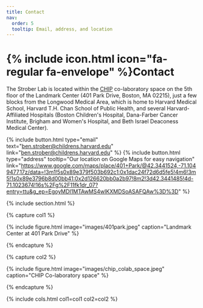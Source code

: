 ```yaml
---
title: Contact
nav:
  order: 5
  tooltip: Email, address, and location
---
```


# {% include icon.html icon="fa-regular fa-envelope" %}Contact

The Strober Lab is located within the [CHIP](https://www.chip.org/) co-laboratory space on the 5th floor of the Landmark Center (401 Park Drive, Boston, MA 02215), just a few blocks from the Longwood Medical Area, which is home to Harvard Medical School, Harvard T.H. Chan School of Public Health, and several Harvard-Affiliated Hospitals (Boston Children's Hospital, Dana-Farber Cancer Institute, Brigham and Women's Hospital, and Beth Israel Deaconess Medical Center).

{%
  include button.html
  type="email"
  text="ben.strober@childrens.harvard.edu"
  link="ben.strober@childrens.harvard.edu"
%}
{%
  include button.html
  type="address"
  tooltip="Our location on Google Maps for easy navigation"
  link="https://www.google.com/maps/place/401+Park/@42.3441524,-71.1049477,17z/data=!3m1!5s0x89e379f503b692c1:0x1dac24f72d6d5fe5!4m6!3m5!1s0x89e3796b8d00bb41:0x2d126620bb0a2b97!8m2!3d42.3441485!4d-71.1023674!16s%2Fg%2F11fk1dr_07?entry=ttu&g_ep=EgoyMDI1MTAwMS4wIKXMDSoASAFQAw%3D%3D"
%}

{% include section.html %}

{% capture col1 %}

{%
  include figure.html
  image="images/401park.jpeg"
  caption="Landmark Center at 401 Park Drive"
%}

{% endcapture %}

{% capture col2 %}

{%
  include figure.html
  image="images/chip_colab_space.jpeg"
  caption="CHIP Co-laboratory space"
%}

{% endcapture %}

{% include cols.html col1=col1 col2=col2 %}




